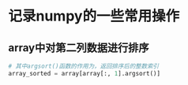 # 记录numpy的一些常用操作

## array中对第二列数据进行排序
```python
# 其中argsort()函数的作用为，返回排序后的整数索引
array_sorted = array[array[:, 1].argsort()]
```
